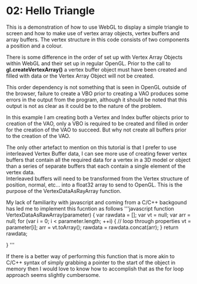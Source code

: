 
# 02: Hello Triangle

This is a demonstration of how to use WebGL to display a simple triangle to screen and how to make use of vertex array objects, vertex buffers and array buffers.
The vertex structure in this code consists of two components a position and a colour.

There is some difference in the order of set up with Vertex Array Objects within WebGL and their set up in regular OpenGL. Prior to the call to **gl.createVertexArray()** a vertex buffer object must have been created and filled with data or the Vertex Array Object will not be created.  
  
This order dependency is not something that is seen in OpenGL outside of the browser, failure to create a VBO prior to creating a VAO produces some errors in the output from the program, although it should be noted that this output is not as clear as it could be to the nature of the problem.  
  
In this example I am creating both a Vertex and Index buffer objects prior to creation of the VAO, only a VBO is required to be created and filled in order for the creation of the VAO to succeed. But why not create all buffers prior to the creation of the VAO.  
  
The only other artefact to mention on this tutorial is that I prefer to use interleaved Vertex Buffer data, I can see more use of creating fewer vertex buffers that contain all the required data for a vertex in a 3D model or object than a series of separate buffers that each contain a single element of the vertex data.  
Interleaved buffers will need to be transformed from the Vertex structure of position, normal, etc... into a float32 array to send to OpenGL. This is the purpose of the VertexDataAsRayArray function.  

My lack of familiarity with javascript and coming from a C/C++ backgound has led me to implement this fucntion as follows
'''javascript
function VertexDataAsRawArray(parameter) {
    var rawdata = [];
    var vt = null;
    var arr = null;
    for (var i = 0; i < parameter.length; ++i) { // loop through properties
        vt = parameter[i];
        arr = vt.toArray();
        rawdata = rawdata.concat(arr);
    }
    return rawdata;

}
'''
  
If there is a better way of performing this function that is more akin to C/C++ syntax of simply grabbing a pointer to the start of the object in memory then I would love to know how to accomplish that as the for loop approach seems slightly cumbersome.
